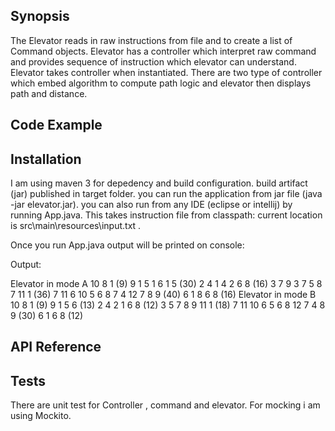 
## Synopsis

The Elevator reads in raw instructions from file and to create a list of Command objects. Elevator has a controller which interpret raw command and provides sequence of instruction which elevator can understand. Elevator takes controller when instantiated. 
There are two type of controller which embed algorithm to compute path logic and elevator then displays path and distance.

## Code Example



## Installation

I am using maven 3 for depedency and build configuration. build artifact (jar) published in target folder. you can run the application from jar file (java -jar elevator.jar). you can also run from any IDE (eclipse or intellij) by running App.java. This takes instruction file from classpath: current location is src\main\resources\input.txt .

Once you run App.java output will be printed on console:

Output:

Elevator in mode A
10 8 1 (9)
9 1 5 1 6 1 5 (30)
2 4 1 4 2 6 8 (16)
3 7 9 3 7 5 8 7 11 1 (36)
7 11 6 10 5 6 8 7 4 12 7 8 9 (40)
6 1 8 6 8 (16)
Elevator in mode B
10 8 1 (9)
9 1 5 6 (13)
2 4 2 1 6 8 (12)
3 5 7 8 9 11 1 (18)
7 11 10 6 5 6 8 12 7 4 8 9 (30)
6 1 6 8 (12)



## API Reference


## Tests

There are unit test for Controller , command and elevator. For mocking i am using Mockito.
